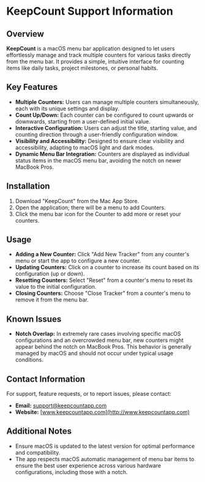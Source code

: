 # KeepCount Support Information

## Overview
**KeepCount** is a macOS menu bar application designed to let users effortlessly manage and track multiple counters for various tasks directly from the menu bar. It provides a simple, intuitive interface for counting items like daily tasks, project milestones, or personal habits.

## Key Features
- **Multiple Counters:** Users can manage multiple counters simultaneously, each with its unique settings and display.
- **Count Up/Down:** Each counter can be configured to count upwards or downwards, starting from a user-defined initial value.
- **Interactive Configuration:** Users can adjust the title, starting value, and counting direction through a user-friendly configuration window.
- **Visibility and Accessibility:** Designed to ensure clear visibility and accessibility, adapting to macOS light and dark modes.
- **Dynamic Menu Bar Integration:** Counters are displayed as individual status items in the macOS menu bar, avoiding the notch on newer MacBook Pros.

## Installation
1. Download "KeepCount" from the Mac App Store.
2. Open the application; there will be a menu to add Counters.
3. Click the menu bar icon for the Counter to add more or reset your counters.

## Usage
- **Adding a New Counter:** Click "Add New Tracker" from any counter's menu or start the app to configure a new counter.
- **Updating Counters:** Click on a counter to increase its count based on its configuration (up or down).
- **Resetting Counters:** Select "Reset" from a counter's menu to reset its value to the initial configuration.
- **Closing Counters:** Choose "Close Tracker" from a counter's menu to remove it from the menu bar.

## Known Issues
- **Notch Overlap:** In extremely rare cases involving specific macOS configurations and an overcrowded menu bar, new counters might appear behind the notch on MacBook Pros. This behavior is generally managed by macOS and should not occur under typical usage conditions.

## Contact Information
For support, feature requests, or to report issues, please contact:

- **Email:** support@keepcountapp.com
- **Website:** [www.keepcountapp.com](http://www.keepcountapp.com)

## Additional Notes
- Ensure macOS is updated to the latest version for optimal performance and compatibility.
- The app respects macOS automatic management of menu bar items to ensure the best user experience across various hardware configurations, including those with a notch.
